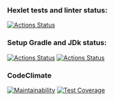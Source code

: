 ### Hexlet tests and linter status:
[![Actions Status](https://github.com/evgeniy-satushev/java-project-71/actions/workflows/hexlet-check.yml/badge.svg)](https://github.com/evgeniy-satushev/java-project-71/actions)
### Setup Gradle and JDk status:
[![Actions Status](https://github.com/evgeniy-satushev/java-project-71/actions/workflows/setup-java-jdk-action.yml/badge.svg)](https://github.com/evgeniy-satushev/java-project-71/actions)
[![Actions Status](https://github.com/evgeniy-satushev/java-project-71/actions/workflows/gradle-build-action.yml/badge.svg)](https://github.com/evgeniy-satushev/java-project-71/actions)
### CodeClimate
[![Maintainability](https://api.codeclimate.com/v1/badges/fb2c7c03851cd61caa92/maintainability)](https://codeclimate.com/github/evgeniy-satushev/java-project-71/maintainability)
[![Test Coverage](https://api.codeclimate.com/v1/badges/fb2c7c03851cd61caa92/test_coverage)](https://codeclimate.com/github/evgeniy-satushev/java-project-71/test_coverage)
